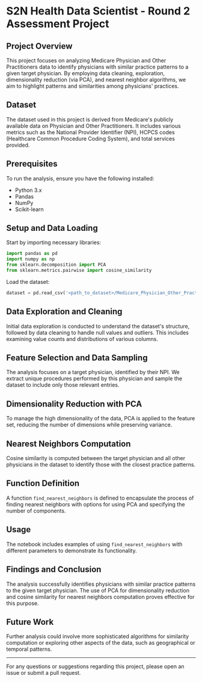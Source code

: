 
# S2N Health Data Scientist - Round 2 Assessment Project

## Project Overview

This project focuses on analyzing Medicare Physician and Other Practitioners data to identify physicians with similar practice patterns to a given target physician. By employing data cleaning, exploration, dimensionality reduction (via PCA), and nearest neighbor algorithms, we aim to highlight patterns and similarities among physicians' practices.

## Dataset

The dataset used in this project is derived from Medicare's publicly available data on Physician and Other Practitioners. It includes various metrics such as the National Provider Identifier (NPI), HCPCS codes (Healthcare Common Procedure Coding System), and total services provided.

## Prerequisites

To run the analysis, ensure you have the following installed:

- Python 3.x
- Pandas
- NumPy
- Scikit-learn

## Setup and Data Loading

Start by importing necessary libraries:

```python
import pandas as pd
import numpy as np
from sklearn.decomposition import PCA
from sklearn.metrics.pairwise import cosine_similarity
```

Load the dataset:

```python
dataset = pd.read_csv('<path_to_dataset>/Medicare_Physician_Other_Practitioners.csv')
```

## Data Exploration and Cleaning

Initial data exploration is conducted to understand the dataset's structure, followed by data cleaning to handle null values and outliers. This includes examining value counts and distributions of various columns.

## Feature Selection and Data Sampling

The analysis focuses on a target physician, identified by their NPI. We extract unique procedures performed by this physician and sample the dataset to include only those relevant entries.

## Dimensionality Reduction with PCA

To manage the high dimensionality of the data, PCA is applied to the feature set, reducing the number of dimensions while preserving variance.

## Nearest Neighbors Computation

Cosine similarity is computed between the target physician and all other physicians in the dataset to identify those with the closest practice patterns.

## Function Definition

A function `find_nearest_neighbors` is defined to encapsulate the process of finding nearest neighbors with options for using PCA and specifying the number of components.

## Usage

The notebook includes examples of using `find_nearest_neighbors` with different parameters to demonstrate its functionality.

## Findings and Conclusion

The analysis successfully identifies physicians with similar practice patterns to the given target physician. The use of PCA for dimensionality reduction and cosine similarity for nearest neighbors computation proves effective for this purpose.

## Future Work

Further analysis could involve more sophisticated algorithms for similarity computation or exploring other aspects of the data, such as geographical or temporal patterns.

---

For any questions or suggestions regarding this project, please open an issue or submit a pull request.
